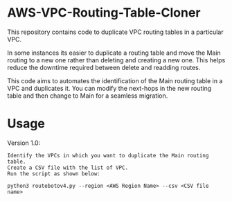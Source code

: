 # AWS-VPC-Routing-Table-Cloner
This repository contains code to duplicate VPC routing tables in a particular VPC.

In some instances its easier to duplicate a routing table and move the Main routing to a new one rather than deleting and creating a new one. This helps reduce the downtime required between delete and readding routes.

This code aims to automates the identification of the Main routing table in a VPC and duplicates it. You can modify the next-hops in the new routing table and then change to Main for a seamless migration.

# Usage 
Version 1.0:

    Identify the VPCs in which you want to duplicate the Main routing table.
    Create a CSV file with the list of VPC.
    Run the script as shown below:
    
    python3 routebotov4.py --region <AWS Region Name> --csv <CSV file name>
